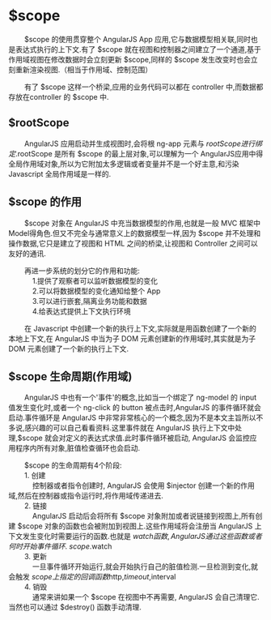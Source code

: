 # $scope
&nbsp;&nbsp;&nbsp;&nbsp;&nbsp;&nbsp;&nbsp;&nbsp;$scope 的使用贯穿整个 AngularJS App 应用,它与数据模型相关联,同时也是表达式执行的上下文.有了 $scope 就在视图和控制器之间建立了一个通道,基于作用域视图在修改数据时会立刻更新 $scope,同样的 $scope 发生改变时也会立刻重新渲染视图.（相当于作用域、控制范围）    

&nbsp;&nbsp;&nbsp;&nbsp;&nbsp;&nbsp;&nbsp;&nbsp;有了 $scope 这样一个桥梁,应用的业务代码可以都在 controller 中,而数据都存放在controller 的 $scope 中.


## $rootScope   
&nbsp;&nbsp;&nbsp;&nbsp;&nbsp;&nbsp;&nbsp;&nbsp;AngularJS 应用启动并生成视图时,会将根 ng-app 元素与 $rootScope 进行绑定.$rootScope 是所有 $scope 的最上层对象,可以理解为一个 AngularJS应用中得全局作用域对象,所以为它附加太多逻辑或者变量并不是一个好主意,和污染 Javascript 全局作用域是一样的.



## $scope 的作用
&nbsp;&nbsp;&nbsp;&nbsp;&nbsp;&nbsp;&nbsp;&nbsp;$scope 对象在 AngularJS 中充当数据模型的作用,也就是一般 MVC 框架中Model得角色.但又不完全与通常意义上的数据模型一样,因为 $scope 并不处理和操作数据,它只是建立了视图和 HTML 之间的桥梁,让视图和 Controller 之间可以友好的通讯.   

&nbsp;&nbsp;&nbsp;&nbsp;&nbsp;&nbsp;&nbsp;&nbsp;再进一步系统的划分它的作用和功能:   
&nbsp;&nbsp;&nbsp;&nbsp;&nbsp;&nbsp;&nbsp;&nbsp;&nbsp;&nbsp;&nbsp;&nbsp;1.提供了观察者可以监听数据模型的变化   
&nbsp;&nbsp;&nbsp;&nbsp;&nbsp;&nbsp;&nbsp;&nbsp;&nbsp;&nbsp;&nbsp;&nbsp;2.可以将数据模型的变化通知给整个 App   
&nbsp;&nbsp;&nbsp;&nbsp;&nbsp;&nbsp;&nbsp;&nbsp;&nbsp;&nbsp;&nbsp;&nbsp;3.可以进行嵌套,隔离业务功能和数据   
&nbsp;&nbsp;&nbsp;&nbsp;&nbsp;&nbsp;&nbsp;&nbsp;&nbsp;&nbsp;&nbsp;&nbsp;4.给表达式提供上下文执行环境   

&nbsp;&nbsp;&nbsp;&nbsp;&nbsp;&nbsp;&nbsp;&nbsp;在 Javascript 中创建一个新的执行上下文,实际就是用函数创建了一个新的本地上下文,在 AngularJS 中当为子 DOM 元素创建新的作用域时,其实就是为子 DOM 元素创建了一个新的执行上下文.


## $scope 生命周期(作用域)

&nbsp;&nbsp;&nbsp;&nbsp;&nbsp;&nbsp;&nbsp;&nbsp;AngularJS 中也有一个'事件'的概念,比如当一个绑定了 ng-model 的 input 值发生变化时,或者一个 ng-click 的 button 被点击时,AngularJS 的事件循环就会启动.事件循环是 AngularJS 中非常非常核心的一个概念,因为不是本文主旨所以不多说,感兴趣的可以自己看看资料.这里事件就在 AngularJS 执行上下文中处理,$scope 就会对定义的表达式求值.此时事件循环被启动, AngularJS 会监控应用程序内所有对象,脏值检查循环也会启动.   

&nbsp;&nbsp;&nbsp;&nbsp;&nbsp;&nbsp;&nbsp;&nbsp;$scope 的生命周期有4个阶段:   
&nbsp;&nbsp;&nbsp;&nbsp;&nbsp;&nbsp;&nbsp;&nbsp;1. 创建   
&nbsp;&nbsp;&nbsp;&nbsp;&nbsp;&nbsp;&nbsp;&nbsp;&nbsp;&nbsp;&nbsp;&nbsp;控制器或者指令创建时, AngularJS 会使用 $injector 创建一个新的作用域,然后在控制器或指令运行时,将作用域传递进去.  
&nbsp;&nbsp;&nbsp;&nbsp;&nbsp;&nbsp;&nbsp;&nbsp;2. 链接   
&nbsp;&nbsp;&nbsp;&nbsp;&nbsp;&nbsp;&nbsp;&nbsp;&nbsp;&nbsp;&nbsp;&nbsp;AngularJS 启动后会将所有 $scope 对象附加或者说链接到视图上,所有创建 $scope 对象的函数也会被附加到视图上.这些作用域将会注册当 AngularJS 上下文发生变化时需要运行的函数.也就是 $watch 函数, AngularJS 通过这些函数或者何时开始事件循环.$
$scope.$watch   
&nbsp;&nbsp;&nbsp;&nbsp;&nbsp;&nbsp;&nbsp;&nbsp;3. 更新   
&nbsp;&nbsp;&nbsp;&nbsp;&nbsp;&nbsp;&nbsp;&nbsp;&nbsp;&nbsp;&nbsp;&nbsp;一旦事件循环开始运行,就会开始执行自己的脏值检测.一旦检测到变化,就会触发 $scope 上指定的回调函数$http,$timeout,$interval   
&nbsp;&nbsp;&nbsp;&nbsp;&nbsp;&nbsp;&nbsp;&nbsp;4. 销毁   
&nbsp;&nbsp;&nbsp;&nbsp;&nbsp;&nbsp;&nbsp;&nbsp;&nbsp;&nbsp;&nbsp;&nbsp;通常来讲如果一个 $scope 在视图中不再需要, AngularJS 会自己清理它.当然也可以通过 $destroy() 函数手动清理.
